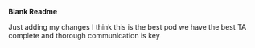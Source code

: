 **Blank Readme**

Just adding my changes
I think this is the best pod
we have the best TA complete and thorough
communication is key